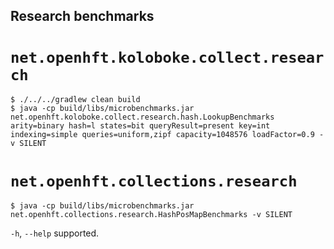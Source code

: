 ## Research benchmarks ##

# `net.openhft.koloboke.collect.research` #

    $ ./../../gradlew clean build
    $ java -cp build/libs/microbenchmarks.jar net.openhft.koloboke.collect.research.hash.LookupBenchmarks arity=binary hash=l states=bit queryResult=present key=int indexing=simple queries=uniform,zipf capacity=1048576 loadFactor=0.9 -v SILENT

# `net.openhft.collections.research` #

    $ java -cp build/libs/microbenchmarks.jar net.openhft.collections.research.HashPosMapBenchmarks -v SILENT

`-h`, `--help` supported.


